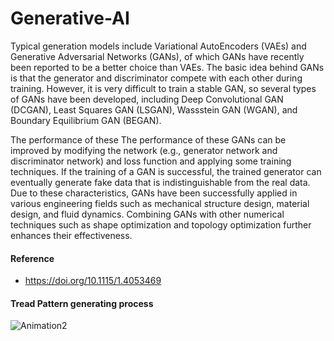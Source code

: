 # Generative-AI

  Typical generation models include Variational AutoEncoders (VAEs) and Generative Adversarial Networks (GANs), of which GANs have recently been reported to be a better choice than VAEs. The basic idea behind GANs is that the generator and discriminator compete with each other during training. However, it is very difficult to train a stable GAN, so several types of GANs have been developed, including Deep Convolutional GAN (DCGAN), Least Squares GAN (LSGAN), Wassstein GAN (WGAN), and Boundary Equilibrium GAN (BEGAN). 

  The performance of these The performance of these GANs can be improved by modifying the network (e.g., generator network and discriminator network) and loss function and applying some training techniques. If the training of a GAN is successful, the trained generator can eventually generate fake data that is indistinguishable from the real data. Due to these characteristics, GANs have been successfully applied in various engineering fields such as mechanical structure design, material design, and fluid dynamics. Combining GANs with other numerical techniques such as shape optimization and topology optimization further enhances their effectiveness.

#### Reference
-  https://doi.org/10.1115/1.4053469

#### Tread Pattern generating process
![Animation2](https://github.com/dlt3/Generative-AI/assets/68214187/c661979a-cf9b-4497-ae11-28baaa68a5fc)
